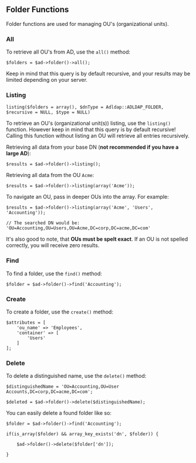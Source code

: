 ## Folder Functions

Folder functions are used for managing OU's (organizational units).

### All

To retrieve all OU's from AD, use the `all()` method:

    $folders = $ad->folder()->all();
    
Keep in mind that this query is by default recursive, and your results may be limited depending on your server.

### Listing

    listing($folders = array(), $dnType = Adldap::ADLDAP_FOLDER, $recursive = NULL, $type = NULL)

To retrieve an OU's (organizational unit(s)) listing, use the `listing()` function. However keep in mind that this query is by default recursive!
Calling this function without listing an OU will retrieve all entries recursively.

Retrieving all data from your base DN (**not recommended if you have a large AD**):

    $results = $ad->folder()->listing();

Retrieving all data from the OU `Acme`:

    $results = $ad->folder()->listing(array('Acme'));

To navigate an OU, pass in deeper OUs into the array. For example:

    $results = $ad->folder()->listing(array('Acme', 'Users', 'Accounting'));
    
    // The searched DN would be: 'OU=Accounting,OU=Users,OU=Acme,DC=corp,DC=acme,DC=com'

It's also good to note, that **OUs must be spelt exact**. If an OU is not spelled correctly, you will receive zero results.

### Find

To find a folder, use the `find()` method:

    $folder = $ad->folder()->find('Accounting');

### Create

To create a folder, use the `create()` method:

    $attributes = [
        'ou_name' => 'Employees',
        'container' => [
            'Users'
        ]
    ];

### Delete

To delete a distinguished name, use the `delete()` method:

    $distinguishedName = 'OU=Accounting,OU=User Accounts,DC=corp,DC=acme,DC=com';
    
    $deleted = $ad->folder()->delete($distinguishedName);

You can easily delete a found folder like so:

    $folder = $ad->folder()->find('Accounting');
    
    if(is_array($folder) && array_key_exists('dn', $folder)) {
        
        $ad->folder()->delete($folder['dn']);
        
    }
